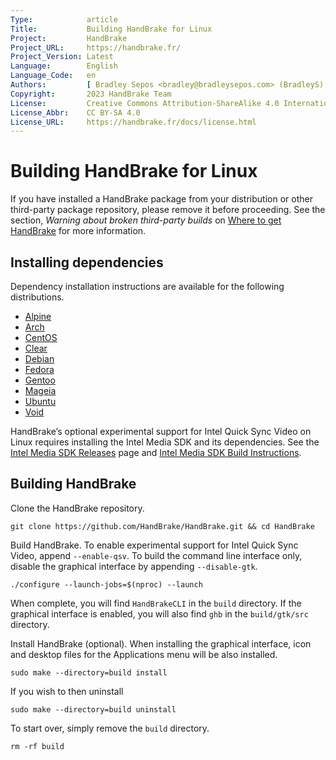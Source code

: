```yaml
---
Type:            article
Title:           Building HandBrake for Linux
Project:         HandBrake
Project_URL:     https://handbrake.fr/
Project_Version: Latest
Language:        English
Language_Code:   en
Authors:         [ Bradley Sepos <bradley@bradleysepos.com> (BradleyS) ]
Copyright:       2023 HandBrake Team
License:         Creative Commons Attribution-ShareAlike 4.0 International
License_Abbr:    CC BY-SA 4.0
License_URL:     https://handbrake.fr/docs/license.html
---
```


Building HandBrake for Linux
============================

If you have installed a HandBrake package from your distribution or other third-party package repository, please remove it before proceeding. See the section, *Warning about broken third-party builds* on [Where to get HandBrake](../get-handbrake/where-to-get-handbrake.html) for more information.

## Installing dependencies

Dependency installation instructions are available for the following distributions.

- [Alpine](install-dependencies-alpine.html)
- [Arch](install-dependencies-arch.html)
- [CentOS](install-dependencies-centos.html)
- [Clear](install-dependencies-clear.html)
- [Debian](install-dependencies-debian.html)
- [Fedora](install-dependencies-fedora.html)
- [Gentoo](install-dependencies-gentoo.html)
- [Mageia](install-dependencies-mageia.html)
- [Ubuntu](install-dependencies-ubuntu.html)
- [Void](install-dependencies-void.html)

HandBrake’s optional experimental support for Intel Quick Sync Video on Linux requires installing the Intel Media SDK and its dependencies. See the [Intel Media SDK Releases](https://github.com/Intel-Media-SDK/MediaSDK/releases) page and [Intel Media SDK Build Instructions](https://github.com/Intel-Media-SDK/MediaSDK#how-to-build).

## Building HandBrake

Clone the HandBrake repository.

    git clone https://github.com/HandBrake/HandBrake.git && cd HandBrake

Build HandBrake. To enable experimental support for Intel Quick Sync Video, append `--enable-qsv`. To build the command line interface only, disable the graphical interface by appending `--disable-gtk`.

    ./configure --launch-jobs=$(nproc) --launch

When complete, you will find `HandBrakeCLI` in the `build` directory. If the graphical interface is enabled, you will also find `ghb` in the `build/gtk/src` directory.

Install HandBrake (optional). When installing the graphical interface, icon and desktop files for the Applications menu will be also installed.

    sudo make --directory=build install
    
If you wish to then uninstall
    
    sudo make --directory=build uninstall

To start over, simply remove the `build` directory.

    rm -rf build
